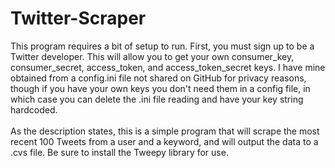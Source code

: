 # Twitter-Scraper
This program requires a bit of setup to run. First, you must sign up to be a Twitter developer. This will allow you to get your own consumer_key, consumer_secret, access_token, and access_token_secret keys. I have mine obtained from a config.ini file not shared on GitHub for privacy reasons, though if you have your own keys you don't need them in a config file, in which case you can delete the .ini file reading and have your key string hardcoded. <br/><br/>
As the description states, this is a simple program that will scrape the most recent 100 Tweets from a user and a keyword, and will output the data to a .cvs file. Be sure to install the Tweepy library for use.
